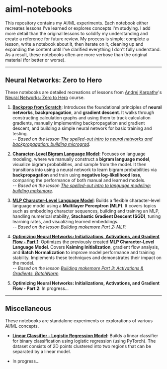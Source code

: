 # aiml-notebooks

This repository contains my AI/ML experiments. Each notebook either recreates lessons I've learned or explores concepts I'm studying. I add more detail than the original lessons to solidify my understanding and create a reference for future review. My process is simple: complete a lesson, write a notebook about it, then iterate on it, cleaning up and expanding the content until I've clarified everything I don't fully understand. As a result, these notebooks often are more verbose than the original material (for better or worse).

---

## Neural Networks: Zero to Hero

These notebooks are detailed recreations of lessons from [Andrej Karpathy](https://karpathy.ai/)'s [Neural Networks: Zero to Hero](https://karpathy.ai/zero-to-hero.html) course. 

1. **[Backprop from Scratch](https://colab.research.google.com/github/tsilva/aiml-notebooks/blob/main/karpathy-zero-to-hero/001-backprop-from-scratch.ipynb)**: Introduces the foundational principles of **neural networks**, **backpropagation**, and **gradient descent**. It walks through constructing calculation graphs and using them to track calculation gradients, manually implementing backpropagation and gradient descent, and building a simple neural network for basic training and testing.  
   _-- Based on the lesson [The spelled-out intro to neural networks and backpropagation: building micrograd](https://www.youtube.com/watch?v=VMj-3S1tku0)._ 

2. **[Character-Level Bigram Language Model](https://colab.research.google.com/github/tsilva/aiml-notebooks/blob/main/karpathy-zero-to-hero/002-character-level-bigram-language-model.ipynb)**: Focuses on language modeling, where we manually construct a **bigram language model**, visualize bigram probabilities, and sample from the model. It then transitions into using a neural network to learn bigram probabilities via **backpropagation** and train using **negative log-likelihood loss**, comparing the performance of both manual and learned models.  
   _-- Based on the lesson [The spelled-out intro to language modeling: building makemore](https://www.youtube.com/watch?v=PaCmpygFfXo)._ 

3. **[MLP Character-Level Language Model](https://colab.research.google.com/github/tsilva/aiml-notebooks/blob/main/karpathy-zero-to-hero/003-mlp-character-level-language-model.ipynb)**: Builds a flexible character-level language model using a **Multilayer Perceptron (MLP)**. It covers topics such as embedding character sequences, building and training an MLP, handling numerical stability, **Stochastic Gradient Descent (SGD)**, tuning learning rates, and visualizing learned embeddings.  
   _-- Based on the lesson [Building makemore Part 2: MLP](https://www.youtube.com/watch?v=TCH_1BHY58I)._ 

4. **[Optimizing Neural Networks: Initializations, Activations, and Gradient Flow - Part 1](https://colab.research.google.com/github/tsilva/aiml-notebooks/blob/main/karpathy-zero-to-hero/004-optimizing-neural-networks-part-1.ipynb)**: Optimizes the previously created **MLP Character-Level Language Model**. Covers **Kaiming Initialization**, gradient flow analysis, and **Batch Normalization** to improve model performance and training stability. Implements these techniques and demonstrates their impact on the model.  
   _-- Based on the lesson [Building makemore Part 3: Activations & Gradients, BatchNorm](https://www.youtube.com/watch?v=P6sfmUTpUmc)._ 

5. **Optimizing Neural Networks: Initializations, Activations, and Gradient Flow - Part 2**: In progress...

---

## Miscellaneous

These notebooks are standalone experiments or explorations of various AI/ML concepts.

- **[Linear Classifier - Logistic Regression Model](https://colab.research.google.com/github/tsilva/aiml-notebooks/blob/main/misc/000-linear-classifier-logistic-regression.ipynb)**: Builds a linear classifier for binary classification using logistic regression (using PyTorch). The dataset consists of 2D points clustered into two regions that can be separated by a linear model. 

- In progress...
